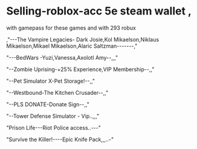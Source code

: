 # Selling-roblox-acc 5e steam wallet , 
with gamepass for these games and with 293 robux

,"---The Vampire Legacies- Dark Josie,Kol Mikaelson,Niklaus Mikaelson,Mikael Mikaelson,Alaric Saltzman-------,"

"---BedWars -Yuzi,Vanessa,Axolotl Amy--,,,"

"--Zombie Uprising-+25% Experience,VIP Membership--,,"

"--Pet Simulator X-Pet Storage!--,,"

"--Westbound-The Kitchen Crusader--,,"

"--PLS DONATE-Donate Sign--,,"

"--Tower Defense Simulator - Vip..,,,"

"Prison Life---Riot Police access..---"


"Survive the Killer!----Epic Knife Pack,,,..-"
